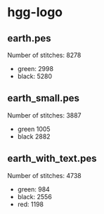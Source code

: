 hgg-logo
========

earth.pes
---------
Number of stitches: 8278
 * green: 2998
 * black: 5280

earth_small.pes
---------------
Number of stitches: 3887
 * green 1005
 * black 2882

earth_with_text.pes
-------------------
Number of stitches: 4738
 * green: 984
 * black: 2556
 * red: 1198
